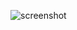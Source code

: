 ![screenshot](https://github.com/bardaga/Assignment3/assets/164914085/a980dd4f-9d1f-4127-81db-2fe291ca0334)
